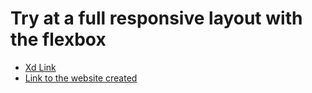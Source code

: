# Try at a full responsive layout with the flexbox 



- [Xd Link](https://xd.adobe.com/spec/f255d364-6d5e-4aaf-7703-6f8d0a398281-8464/screen/d9cde2bd-0964-4715-8f7c-c38f4b056133/)
- [Link to the website created](https://xd.adobe.com/spec/f255d364-6d5e-4aaf-7703-6f8d0a398281-8464/screen/d9cde2bd-0964-4715-8f7c-c38f4b056133/)



